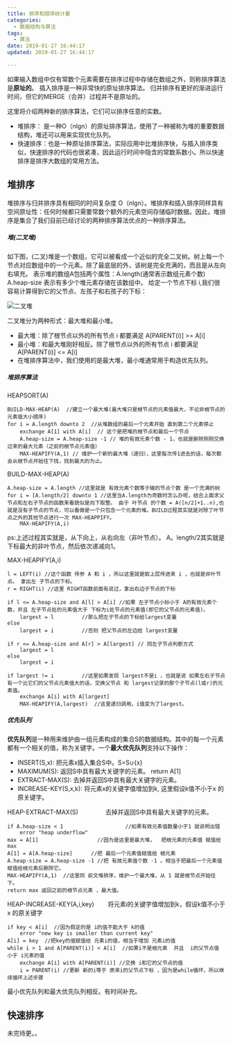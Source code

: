 ```yaml
---
title: 排序和顺序统计量
categories:
  - 数据结构与算法
tags:
  - 算法
date: 2019-01-27 16:44:17
updated: 2019-01-27 16:44:17

---
```


如果输入数组中仅有常数个元素需要在排序过程中存储在数组之外，则称排序算法是**原址的**。
插入排序是一种非常快的原址排序算法。
归并排序有更好的渐进运行时间，但它的MERGE（合并）过程并不是原址的。

这里将介绍两种新的排序算法，它们可以排序任意的实数。
- 堆排序： 是一种O（nlgn）的原址排序算法，使用了一种被称为堆的重要数据结构，堆还可以用来实现优化队列。
- 快速排序：也是一种原址排序算法，实际应用中比堆排序快，与插入排序类似，快速排序的代码也很紧凑，因此运行时间中隐含的常数系数小。所以快速排序是排序大数组的常用方法。

## 堆排序
堆排序与归并排序具有相同的时间复杂度 O（nlgn）。堆排序和插入排序同样具有空间原址性：任何时候都只需要常数个额外的元素空间存储临时数据。因此，堆排序是集合了我们目前已经讨论的两种排序算法优点的一种排序算法。

##### 堆(二叉堆)
如下图，(二叉)堆是一个数组，它可以被看成一个近似的完全二叉树。树上每一个节点对应数组中的一个元素。除了最底层的外，该树是完全充满的，而且是从左向右填充。
表示堆的数组A包括两个属性：A.length(通常表示数组元素个数) A.heap-size 表示有多少个堆元素存储在该数组中。
给定一个节点下标 i,我们很容易计算得到它的父节点、左孩子和右孩子的下标：

![二叉堆](//image.seeln.com/images/erchadui.png)

二叉堆分为两种形式：最大堆和最小堆。
- 最大堆：除了根节点以外的所有节点 i 都要满足 A[PARENT(i)] >= A[i]
- 最小堆：和最大堆刚好相反。除了根节点以外的所有节点 i 都要满足 A[PARENT(i)] <= A[i]
- 在堆排序算法中，我们使用的是最大堆，最小堆通常用于构造优先队列。

##### 堆排序算法

HEAPSORT(A)
```
BUILD-MAX-HEAP(A)  //建立一个最大堆(最大堆只是根节点的元素值最大，不论非根节点的元素值大小顺序)
for i = A.length downto 2  //从堆数组的最后一个元素开始 直到第二个元素停止
	exchange A[1] with A[i]  // 这个是把堆的根节点和最后一个节点
	A.heap-size = A.heap-size -1 // 堆的有效元素个数 - 1，也就是删除刚刚交换过来的最大元素（之前的根节点元素值）
	MAX-HEAPIFY(A,1) // 维护一个新的最大堆（递归），这里每次传1进去的话，每次都会从根节点开始往下找，找到最大的为止。
```

BUILD-MAX-HEAP(A)
```
A.heap-size = A.length //这里就是 有效元素个数等于输的节点个数 是一个充满的树
for i = [A.length/2] downto 1 //这里当A.length为奇数时怎么办呢，结合上面求父节点和左右子节点的函数来看貌似是向下取整。 由于 叶节点 的个数 = A([n/2]+1..n),也就是没有子节点的节点，可以看做是一个只包含一个元素的堆。BUILD过程其实就是对除了叶节点之外的其他节点进行一次 MAX-HEAPPIFY。 
	MAX-HEAPIFY(A,i)
```
ps:上述过程其实就是，从下向上，从右向左（非叶节点）。 A。length/2其实就是下标最大的非叶节点，然后依次递减向1。

MAX-HEAPIFY(A,i)
```
l = LEFT(i) //这个函数 传参 A 和 i ，所以这里就是取上层传进来 i ，也就是非叶节点。 拿出左 子节点的下标。
r = RIGHT(i) //这里 RIGHT函数前面有说过，拿出右边子节点的下标

if l <= A.heap-size and A[l] > A[i] //如果 左子节点小标小于 A的有效元素个数，并且 左子节点处的元素值大于 下标为i处节点的元素值(即它的父节点的元素值)。
	largest = l         //那么把左子节点的下标给largest变量
else
	largest = i         //否则 把父节点的左边给 largest变量

if r <= A.heap-size and A[r] > A[largest] // 同左子节点判断方式
	largest = l
else
	largest = i
	
if largest != i	     	//这里如果发现 largest不是i ，也就是说 如果左右子节点有一个比它们的父节点元素值大的话，交换父节点 和 largest记录的那个子节点(l或r)的元素值。
	exchange A[i] with A[largest]
	MAX-HEAPIFY(A,largest)  //这里递归调用，i值变为了largest。
```

##### 优先队列

**优先队列**是一种用来维护由一组元素构成的集合S的数据结构。其中的每一个元素都有一个相关的值，称为关键字。一个**最大优先队列**支持以下操作：
- INSERT(S,x): 把元素x插入集合S中。S=S∪{x}
- MAXIMUM(S): 返回S中具有最大关键字的元素。 return A[1]
- EXTRACT-MAX(S): 去掉并返回S中具有最大关键字的元素。
- INCREASE-KEY(S,x,k): 将元素x的关键字值增加到k, 这里假设k值不小于x 的原关键字。

HEAP-EXTRACT-MAX(S) &nbsp;&nbsp;&nbsp;&nbsp;&nbsp;&nbsp;&nbsp;&nbsp;&nbsp;&nbsp;&nbsp;&nbsp;&nbsp;&nbsp;&nbsp;去掉并返回S中具有最大关键字的元素。
```
if A.heap-size < 1                    //如果有效元素值数量小于1 就说明出错
	error "heap underflow"
max = A[1]                   //因为是这里是最大堆，  把根元素的元素值 赋值给 max
A[1] = A[A.heap-size]      //把 最后一个元素值赋值给 根元素
A.heap-size = A.heap-size -1 //把 有效元素值个数 -1 。相当于把最后一个元素值赋值给根元素后删除它。
MAX-HEAPIFY(A,1)  //这里同 前文堆排序，维护一个最大堆，从 1 就是根节点开始往下。
return max 返回之前的根节点元素 ，最大值。
```

HEAP-INCREASE-KEY(A,i,key)  &nbsp;&nbsp;&nbsp;&nbsp;&nbsp;&nbsp;&nbsp;将元素i的关键字值增加到k，假设k值不小于x 的原关键字
```
if key < A[i]  //因为假定的是 i的值不能大于 k的值
	error "new key is smaller than current key"
A[i] = key  //把key的值赋值给 元素i的值，相当于增加 元素i的值
while i > 1 and A[PARENT(i)] < A[i]  //如果i不是根元素  并且  i的父节点值 小于 i元素的值
	exchange A[i] with A[PARENT(i)] //交换 i和它的父节点的值
    i = PARENT(i) //更新 新的i等于 原来i的父节点下标 ，因为是while循环，所以继续循环上述步骤
```

最小优先队列和最大优先队列相反。有时间补充。

## 快速排序


未完待更。。
